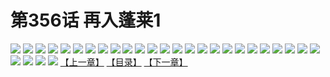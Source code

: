 # 第356话 再入蓬莱1
![](https://s2.baozimh.com/scomic/sanyanxiaotianlu-samanhua/0/355-d052/1.jpg)
![](https://s2.baozimh.com/scomic/sanyanxiaotianlu-samanhua/0/355-d052/2.jpg)
![](https://s2.baozimh.com/scomic/sanyanxiaotianlu-samanhua/0/355-d052/3.jpg)
![](https://s2.baozimh.com/scomic/sanyanxiaotianlu-samanhua/0/355-d052/4.jpg)
![](https://s2.baozimh.com/scomic/sanyanxiaotianlu-samanhua/0/355-d052/5.jpg)
![](https://s2.baozimh.com/scomic/sanyanxiaotianlu-samanhua/0/355-d052/6.jpg)
![](https://s2.baozimh.com/scomic/sanyanxiaotianlu-samanhua/0/355-d052/7.jpg)
![](https://s2.baozimh.com/scomic/sanyanxiaotianlu-samanhua/0/355-d052/8.jpg)
![](https://s2.baozimh.com/scomic/sanyanxiaotianlu-samanhua/0/355-d052/9.jpg)
![](https://s2.baozimh.com/scomic/sanyanxiaotianlu-samanhua/0/355-d052/10.jpg)
![](https://s2.baozimh.com/scomic/sanyanxiaotianlu-samanhua/0/355-d052/11.jpg)
![](https://s2.baozimh.com/scomic/sanyanxiaotianlu-samanhua/0/355-d052/12.jpg)
![](https://s2.baozimh.com/scomic/sanyanxiaotianlu-samanhua/0/355-d052/13.jpg)
![](https://s2.baozimh.com/scomic/sanyanxiaotianlu-samanhua/0/355-d052/14.jpg)
![](https://s2.baozimh.com/scomic/sanyanxiaotianlu-samanhua/0/355-d052/15.jpg)
![](https://s2.baozimh.com/scomic/sanyanxiaotianlu-samanhua/0/355-d052/16.jpg)
![](https://s2.baozimh.com/scomic/sanyanxiaotianlu-samanhua/0/355-d052/17.jpg)
![](https://s2.baozimh.com/scomic/sanyanxiaotianlu-samanhua/0/355-d052/18.jpg)
![](https://s2.baozimh.com/scomic/sanyanxiaotianlu-samanhua/0/355-d052/19.jpg)
![](https://s2.baozimh.com/scomic/sanyanxiaotianlu-samanhua/0/355-d052/20.jpg)
![](https://s2.baozimh.com/scomic/sanyanxiaotianlu-samanhua/0/355-d052/21.jpg)
![](https://s2.baozimh.com/scomic/sanyanxiaotianlu-samanhua/0/355-d052/22.jpg)
![](https://s2.baozimh.com/scomic/sanyanxiaotianlu-samanhua/0/355-d052/23.jpg)
![](https://s2.baozimh.com/scomic/sanyanxiaotianlu-samanhua/0/355-d052/24.jpg)
![](https://s2.baozimh.com/scomic/sanyanxiaotianlu-samanhua/0/355-d052/25.jpg)
![](https://s2.baozimh.com/scomic/sanyanxiaotianlu-samanhua/0/355-d052/26.jpg)
![](https://s2.baozimh.com/scomic/sanyanxiaotianlu-samanhua/0/355-d052/27.jpg)
![](https://s2.baozimh.com/scomic/sanyanxiaotianlu-samanhua/0/355-d052/28.jpg)
![](https://s2.baozimh.com/scomic/sanyanxiaotianlu-samanhua/0/355-d052/29.jpg)
[【上一章】](./355.md)
[【目录】](./README.md)
[【下一章】](./357.md)
